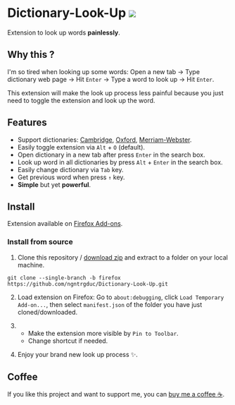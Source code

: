 
# Dictionary-Look-Up ![](https://img.shields.io/github/manifest-json/v/ngntrgduc/Dictionary-Look-Up?style=flat-square)

Extension to look up words **painlessly**.

## Why this ?

I'm so tired when looking up some words: Open a new tab -> Type dictionary web page -> Hit `Enter` -> Type a word to look up -> Hit `Enter`.

This extension will make the look up process less painful because you just need to toggle the extension and look up the word.

## Features

- Support dictionaries: [Cambridge](https://dictionary.cambridge.org/), [Oxford](https://www.oxfordlearnersdictionaries.com/), [Merriam-Webster](https://www.merriam-webster.com/).
- Easily toggle extension via `Alt` + `O` (default).
- Open dictionary in a new tab after press `Enter` in the search box.
- Look up word in all dictionaries by press `Alt` + `Enter` in the search box.
- Easily change dictionary via `Tab` key.
- Get previous word when press `↑` key.
- **Simple** but yet **powerful**.

## Install
Extension available on [Firefox Add-ons](https://addons.mozilla.org/en-US/firefox/addon/dictionary-look-up/).

### Install from source
1. Clone this repository / [download zip](https://github.com/ngntrgduc/Dictionary-Look-Up/archive/refs/heads/firefox.zip) and extract to a folder on your local machine.

```git
git clone --single-branch -b firefox https://github.com/ngntrgduc/Dictionary-Look-Up.git
```

2. Load extension on Firefox:
Go to `about:debugging`, click `Load Temporary Add-on...`, then select `manifest.json` of the folder you have just cloned/downloaded.

3. 
   - Make the extension more visible by `Pin to Toolbar`. 
   - Change shortcut if needed.

4. Enjoy your brand new look up process ✨. 

## Coffee
If you like this project and want to support me, you can [buy me a coffee :coffee:](https://ko-fi.com/ngntrgduc).
